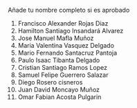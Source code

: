 Añade tu nombre completo si es aprobado
1. Francisco Alexander Rojas Diaz
2. Hamilton Santiago Insandará Alvarez
3. Jose Manuel Mafla Muñoz
4. Maria Valentina Vasquez Delgado
5. Mario Fernando Santacruz Pantoja
6. Paulo Isaac Tibanta Delgado 
7. Cristian Santiago Ramos Lopez
8. Samuel Felipe Guerrero Salazar
9. Diego Rosero cisneros
10. Juan David Moncayo Muñoz
11. Omar Fabian Acosta Pulgarin

